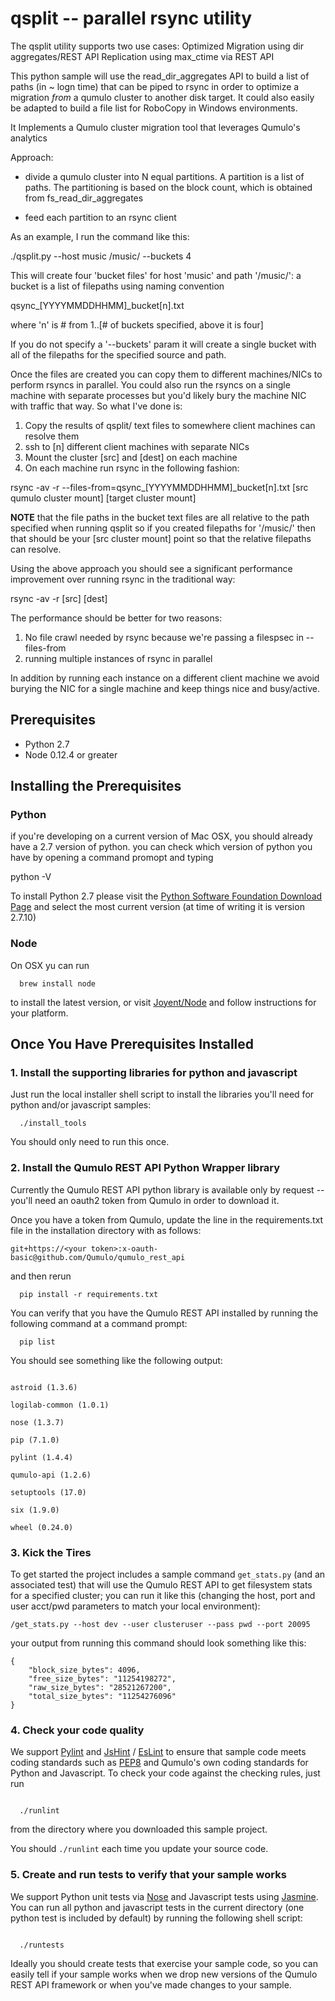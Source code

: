 # qsplit -- parallel rsync utility

The qsplit utility supports two use cases:
Optimized Migration using dir aggregates/REST API
Replication using max_ctime via REST API

  
This python sample will use the read_dir_aggregates API to build a list of paths (in ~ logn time) that can be piped to rsync in order to optimize a migration *from* a qumulo cluster to another disk target.  It could also easily be adapted to build a file list for RoboCopy in Windows environments.


It Implements a Qumulo cluster migration tool that leverages Qumulo's analytics

Approach:

- divide a qumulo cluster into N equal partitions. A partition is a list of paths. The partitioning is based on the block count, which is obtained from fs_read_dir_aggregates

- feed each partition to an rsync client

As an example, I run the command like this:

./qsplit.py --host music /music/ --buckets 4

This will create four 'bucket files' for host 'music' and path '/music/': a bucket is a list of filepaths using naming convention

qsync_[YYYYMMDDHHMM]_bucket[n].txt

where 'n' is # from 1..[# of buckets specified, above it is four]

If you do not specify a '--buckets' param it will create a single bucket with all of the filepaths for the specified source and path.

Once the files are created you can copy them to different machines/NICs to perform rsyncs in parallel.  You could also run the rsyncs on a single machine with separate processes but you'd likely bury the machine NIC with traffic that way.  So what I've done is:

1. Copy the results of qsplit/ text files to somewhere client machines can resolve them
2. ssh to [n] different client machines with separate NICs
3. Mount the cluster [src] and [dest] on each machine
4. On each machine run rsync in the following fashion:

rsync -av -r --files-from=qsync_[YYYYMMDDHHMM]_bucket[n].txt [src qumulo cluster mount] [target cluster mount]

**NOTE** that the file paths in the bucket text files are all relative to the path specified when running qsplit so if you created filepaths for '/music/' then that should be your [src cluster mount] point so that the relative filepaths can resolve.

Using the above approach you should see a significant performance improvement over running rsync in the traditional way:

rsync -av -r [src] [dest] 

The performance should be better for two reasons:

1. No file crawl needed by rsync because we're passing a filespsec in --files-from
2. running multiple instances of rsync in parallel

In addition by running each instance on a different client machine we avoid burying the NIC for a single machine and keep things nice and busy/active.

## Prerequisites

* Python 2.7
* Node 0.12.4 or greater

## Installing the Prerequisites

### Python

if you're developing on a current version of Mac OSX, you should already have a 2.7 version of python.  you can check which version of python you have by opening a command promopt and typing

  python -V

To install Python 2.7 please visit the [Python Software Foundation
Download Page](https://www.python.org/downloads/)  and select the most
current version (at time of writing it is version 2.7.10)

### Node

On OSX yu can run

```
  brew install node
```

to install the latest version, or visit [Joyent/Node](https://github.com/joyent/node/wiki/Installing-Node.js-via-package-manager) and follow instructions for your platform.

## Once You Have Prerequisites Installed
### 1. Install the supporting libraries for python and javascript
Just run the local installer shell script to install the libraries
you'll need for python and/or javascript samples:

```
  ./install_tools
```

You should only need to run this once.

### 2. Install the Qumulo REST API Python Wrapper library
Currently the Qumulo REST API python library is available only by
request -- you'll need an oauth2 token from Qumulo in order to download
it.

Once you have a token from Qumulo, update the line in the requirements.txt file in the
installation directory with <your token> as follows:

    git+https://<your token>:x-oauth-basic@github.com/Qumulo/qumulo_rest_api

and then rerun

```
  pip install -r requirements.txt
```

You can verify that you have the Qumulo REST API installed by running
the following command at a command prompt:
```
  pip list
```
You should see something like the following output:


```

astroid (1.3.6)

logilab-common (1.0.1)

nose (1.3.7)

pip (7.1.0)

pylint (1.4.4)

qumulo-api (1.2.6)

setuptools (17.0)

six (1.9.0)

wheel (0.24.0)

```



### 3. Kick the Tires
To get started the project includes a sample command `get_stats.py` (and an associated test) that will use the Qumulo REST API to get filesystem stats for a specified cluster; you can run it like this (changing the host, port and user acct/pwd parameters to match your local environment):

```
/get_stats.py --host dev --user clusteruser --pass pwd --port 20095
```

your output from running this command should look something like this:

```
{
    "block_size_bytes": 4096,
    "free_size_bytes": "11254198272",
    "raw_size_bytes": "28521267200",
    "total_size_bytes": "11254276096"
}
```

### 4. Check your code quality
We support [Pylint](http://www.pylint.org/) and [JsHint](http://jshint.com/) / [EsLint](http://eslint.org/) to ensure that sample code meets coding standards such as [PEP8](https://www.python.org/dev/peps/pep-0008/) and Qumulo's own coding standards for Python and Javascript.  To check your code against the checking rules, just run

```

  ./runlint

```


from the directory where you downloaded this sample project.

You should `./runlint` each time you update your source code.


### 5. Create and run tests to verify that your sample works
We support Python unit tests via [Nose](http://pythontesting.net/framework/nose/nose-introduction/) and Javascript tests using [Jasmine](http://jasmine.github.io/2.3/introduction.html).  You can run all python and javascript tests in the current directory (one python test is included by default) by running the following shell script:

```

  ./runtests

```

Ideally you should create tests that exercise your sample code, so you can easily tell if your sample works when we drop new versions of the Qumulo REST API framework or when you've made changes to your sample.  
